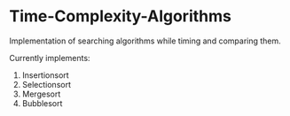 # Time-Complexity-Algorithms
Implementation of searching algorithms while timing and comparing them.

Currently implements:

1) Insertionsort
2) Selectionsort
3) Mergesort
4) Bubblesort

